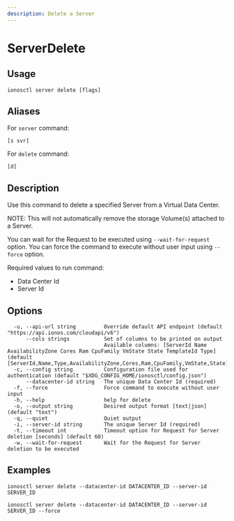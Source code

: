```yaml
---
description: Delete a Server
---
```


# ServerDelete

## Usage

```text
ionosctl server delete [flags]
```

## Aliases

For `server` command:

```text
[s svr]
```

For `delete` command:

```text
[d]
```

## Description

Use this command to delete a specified Server from a Virtual Data Center.

NOTE: This will not automatically remove the storage Volume\(s\) attached to a Server.

You can wait for the Request to be executed using `--wait-for-request` option. You can force the command to execute without user input using `--force` option.

Required values to run command:

* Data Center Id
* Server Id

## Options

```text
  -u, --api-url string         Override default API endpoint (default "https://api.ionos.com/cloudapi/v6")
      --cols strings           Set of columns to be printed on output 
                               Available columns: [ServerId Name AvailabilityZone Cores Ram CpuFamily VmState State TemplateId Type] (default [ServerId,Name,Type,AvailabilityZone,Cores,Ram,CpuFamily,VmState,State])
  -c, --config string          Configuration file used for authentication (default "$XDG_CONFIG_HOME/ionosctl/config.json")
      --datacenter-id string   The unique Data Center Id (required)
  -f, --force                  Force command to execute without user input
  -h, --help                   help for delete
  -o, --output string          Desired output format [text|json] (default "text")
  -q, --quiet                  Quiet output
  -i, --server-id string       The unique Server Id (required)
  -t, --timeout int            Timeout option for Request for Server deletion [seconds] (default 60)
  -w, --wait-for-request       Wait for the Request for Server deletion to be executed
```

## Examples

```text
ionosctl server delete --datacenter-id DATACENTER_ID --server-id SERVER_ID

ionosctl server delete --datacenter-id DATACENTER_ID --server-id SERVER_ID --force
```

